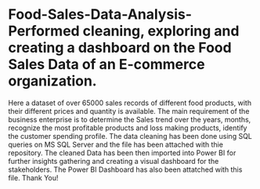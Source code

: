 # Food-Sales-Data-Analysis-Performed cleaning, exploring and creating a dashboard on the Food Sales Data of an E-commerce organization.
Here a dataset of over 65000 sales records of different food products, with their different prices and quantity is available.
The main requirement of the business enterprise is to determine the Sales trend over the years, months, recognize the most profitable products and loss making products, identify the customer spending profile.
The data cleaning has been done using SQL queries on MS SQL Server and the file has been attached with thie repository.
The cleaned Data has been then imported into Power BI for further insights gathering and creating a visual dashboard for the stakeholders.
The Power BI Dashboard has also been attatched with this file.
Thank You!
